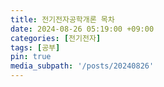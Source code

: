 ```yaml
---
title: 전기전자공학개론 목차
date: 2024-08-26 05:19:00 +09:00
categories: [전기전자]
tags: [공부]
pin: true
media_subpath: '/posts/20240826'
---
```


